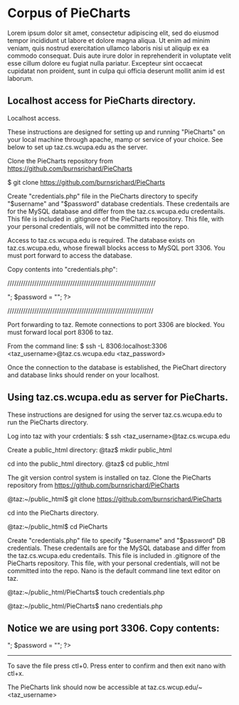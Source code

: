 # Corpus  of PieCharts #

Lorem ipsum dolor sit amet, consectetur adipiscing elit, sed do eiusmod tempor incididunt ut labore
et dolore magna aliqua. Ut enim ad minim veniam, quis nostrud exercitation ullamco laboris nisi ut
aliquip ex ea commodo consequat. Duis aute irure dolor in reprehenderit in voluptate velit esse
cillum dolore eu fugiat nulla pariatur. Excepteur sint occaecat cupidatat non proident, sunt in culpa
qui officia deserunt mollit anim id est laborum.

## Localhost access for PieCharts directory. ##

Localhost access.

These instructions are designed for setting up and running "PieCharts" on your local machine 
through apache, mamp or service of your choice. See below to set up taz.cs.wcupa.edu as the 
server.

Clone the PieCharts repository from https://github.com/burnsrichard/PieCharts

$ git clone https://github.com/burnsrichard/PieCharts

Create "credentials.php" file in the PieCharts directory to specify "$username" and "$password" 
database credentials. These credentails are for the MySQL database and differ from the 
taz.cs.wcupa.edu credentails. This file is included in .gitignore of the PieCharts repository. 
This file, with your personal credentials, will not be committed into the repo.

Access to taz.cs.wcupa.edu is required. The database exists on taz.cs.wcupa.edu, whose firewall
blocks access to MySQL port 3306. You must port forward to access the database. 

Copy contents into "credentials.php":

//////////////////////////////////////////////////////////////////
<?php

$host = "127.0.0.1";
$port = 8306;              // forwarded port

//taz MySQL credentials
$dbname = "PieCharts";
$username = "<mysql_username>";
$password = "<mysql_password>";

?>

/////////////////////////////////////////////////////////////////

Port forwarding to taz. 
Remote connections to port 3306 are blocked. You must forward local port 8306 to taz.

From the command line: 
$ ssh -L 8306:localhost:3306 <taz_username>@taz.cs.wcupa.edu
<taz_password>

Once the connection to the database is established, the PieChart directory and database links 
should render on your localhost.


## Using taz.cs.wcupa.edu as server for PieCharts. ##


These instructions are designed for using the server taz.cs.wcupa.edu to run the PieCharts directory.

Log into taz with your crdentials:
$ ssh <taz_username>@taz.cs.wcupa.edu

Create a public_html directory:
@taz$ mkdir public_html

cd into the public_html directory.
@taz$ cd public_html

The git version control system is installed on taz.
Clone the PieCharts repository from https://github.com/burnsrichard/PieCharts

@taz:~/public_html$ git clone https://github.com/burnsrichard/PieCharts

cd into the PieCharts directory.

@taz:~/public_html$ cd PieCharts

Create "credentials.php" file to specify "$username" and "$password" DB credentials. These
credentails are for the MySQL database and differ from the taz.cs.wcupa.edu credentails.
This file is included in .gitignore of the PieCharts repository. This file, with your personal
credentials, will not be committed into the repo. Nano is the default command line text editor 
on taz.

@taz:~/public_html/PieCharts$ touch credentials.php

@taz:~/public_html/PieCharts$ nano credentials.php

**Notice we are using port 3306.** Copy contents:
-------------------------------------------------
<?php

$host = "127.0.0.1";
$port = 3306;            

//taz MySQL credentials			
$dbname = "PieCharts";
$username = "<mysql_username>";
$password = "<mysql_password>";

?>
--------------------------------------------------
To save the file press ctl+0. Press enter to confirm and then exit nano with ctl+x.

The PieCharts link should now be accessible at taz.cs.wcup.edu/~<taz_username>
